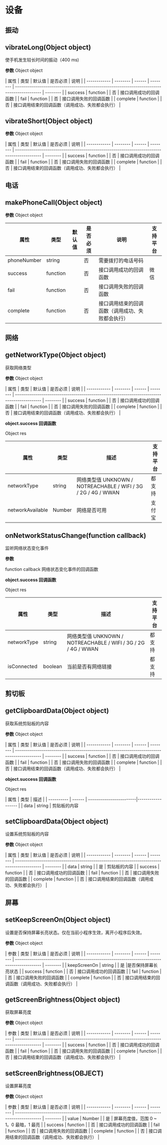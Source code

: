 # 设备

## 振动

## vibrateLong(Object object)

使手机发生较长时间的振动（400 ms)


**参数**
Object object

| 属性         | 类型     | 默认值 | 是否必须 | 说明                 |
| ------------ | -------- | ------ | -------- | ------------------------------------------------------------------------------------------- | -------- |
| success      | function |        | 否       | 接口调用成功的回调函数                                                                                                                      |
| fail         | function |        | 否       | 接口调用失败的回调函数                                                                                                                      |
| complete     | function |        | 否       | 接口调用结束的回调函数（调用成功、失败都会执行）                                                                                            |
## vibrateShort(Object object)

**参数**
Object object

| 属性         | 类型     | 默认值 | 是否必须 | 说明                 |
| ------------ | -------- | ------ | -------- | ------------------------------------------------------------------------------------------- | -------- |
| success      | function |        | 否       | 接口调用成功的回调函数                                                                                                                      |
| fail         | function |        | 否       | 接口调用失败的回调函数                                                                                                                      |
| complete     | function |        | 否       | 接口调用结束的回调函数（调用成功、失败都会执行）                                                                                            |

## 电话

## makePhoneCall(Object object)

**参数**
Object object

| 属性         | 类型     | 默认值 | 是否必须 | 说明                 |支持平台|
| ------------ | -------- | ------ | -------- | ------------------------------------------------------------------------------------------- | -------- |
|phoneNumber      | string|        | 否       |需要拨打的电话号码                                                                                                                     |
| success      | function |        | 否       | 接口调用成功的回调函数       |微信                                                                                                               |
| fail         | function |        | 否       | 接口调用失败的回调函数                                                                                                                      |
| complete     | function |        | 否       | 接口调用结束的回调函数（调用成功、失败都会执行）                                                                                            |


## 网络

## getNetworkType(Object object)

获取网络类型

**参数**
Object object

| 属性         | 类型     | 默认值 | 是否必须 | 说明                 |
| ------------ | -------- | ------ | -------- | ------------------------------------------------------------------------------------------- | -------- |
| success      | function |        | 否       | 接口调用成功的回调函数                                                                                                                      |
| fail         | function |        | 否       | 接口调用失败的回调函数                                                                                                                      |
| complete     | function |        | 否       | 接口调用结束的回调函数（调用成功、失败都会执行）                                                                                            |


**object.success 回调函数**

Object res

| 属性       | 类型   | 描述                                       |支持平台|
| ---------- | ------ | ------------------------|------------------ |
| networkType       | string | 网络类型值 UNKNOWN / NOTREACHABLE / WIFI / 3G / 2G / 4G / WWAN |都支持|
| networkAvailable | Number |网络是否可用           |支付宝|



## onNetworkStatusChange(function callback)

监听网络状态变化事件

**参数**

function callback
网络状态变化事件的回调函数

**object.success 回调函数**

Object res

| 属性       | 类型   | 描述                                       |支持平台|
| ---------- | ------ | ------------------------|------------------ |
| networkType       | string | 网络类型值 UNKNOWN / NOTREACHABLE / WIFI / 3G / 2G / 4G / WWAN |都支持|
| isConnected | boolean |当前是否有网络链接           |都支持|

## 剪切板

##  getClipboardData(Object object)

获取系统剪贴板的内容

**参数**
Object object

| 属性         | 类型     | 默认值 | 是否必须 | 说明                 |
| ------------ | -------- | ------ | -------- | ------------------------------------------------------------------------------------------- | -------- |
| success      | function |        | 否       | 接口调用成功的回调函数                                                                                                                      |
| fail         | function |        | 否       | 接口调用失败的回调函数                                                                                                                      |
| complete     | function |        | 否       | 接口调用结束的回调函数（调用成功、失败都会执行）                                                                                            |

**object.success 回调函数**

Object res

| 属性       | 类型   | 描述                                       |
| ---------- | ------ | ------------------------|------------------ |
| data       | string | 剪贴板的内容

##  setClipboardData(Object object)

设置系统剪贴板的内容

**参数**
Object object

| 属性         | 类型     | 默认值 | 是否必须 | 说明                 |
| ------------ | -------- | ------ | -------- | ------------------------------------------------------------------------------------------- | -------- |
| data      | string |        | 是      | 剪贴板的内容                                                                                                                     |
| success      | function |        | 否       | 接口调用成功的回调函数                                                                                                                      |
| fail         | function |        | 否       | 接口调用失败的回调函数                                                                                                                      |
| complete     | function |        | 否       | 接口调用结束的回调函数（调用成功、失败都会执行）                                                                                            |

## 屏幕

## setKeepScreenOn(Object object)

设置是否保持屏幕长亮状态。仅在当前小程序生效，离开小程序后失效。

**参数**
Object object

| 参数         | 类型     | 默认值 | 是否必须 | 说明                 |
| ------------ | -------- | ------ | -------- | ------------------------------------------------------------------------------------------- | -------- |
| keepScreenOn      | string |        | 是      |是否保持屏幕长亮状态                                                                                                                    |
| success      | function |        | 否       | 接口调用成功的回调函数                                                                                                                      |
| fail         | function |        | 否       | 接口调用失败的回调函数                                                                                                                      |
| complete     | function |        | 否       | 接口调用结束的回调函数（调用成功、失败都会执行）                                                                                            |


## getScreenBrightness(Object object)

获取屏幕亮度

**参数**
Object object

| 参数         | 类型     | 默认值 | 是否必须 | 说明                 |
| ------------ | -------- | ------ | -------- | ------------------------------------------------------------------------------------------- | -------- |
| success      | function |        | 否       | 接口调用成功的回调函数                                                                                                                      |
| fail         | function |        | 否       | 接口调用失败的回调函数                                                                                                                      |
| complete     | function |        | 否       | 接口调用结束的回调函数（调用成功、失败都会执行）                                                                                            |

## setScreenBrightness(OBJECT)

设置屏幕亮度

**参数**
Object object

| 参数         | 类型     | 默认值 | 是否必须 | 说明                 |
| ------------ | -------- | ------ | -------- | ------------------------------------------------------------------------------------------- | -------- |
| value      | Number |        | 是       | 屏幕亮度值，范围 0 ~ 1。0 最暗，1 最亮                                                                                                                      |
| success      | function |        | 否       | 接口调用成功的回调函数                                                                                                                      |
| fail         | function |        | 否       | 接口调用失败的回调函数                                                                                                                      |
| complete     | function |        | 否       | 接口调用结束的回调函数（调用成功、失败都会执行）                                                                                            |